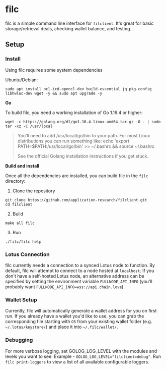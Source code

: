 # filc

filc is a simple command line interface for `filclient`. It's great for basic storage/retrieval deals, checking wallet balance, and testing.

## Setup

### Install
Using filc requires some system dependencies

Ubuntu/Debian:
```
sudo apt install ocl-icd-opencl-dev build-essential jq pkg-config libhwloc-dev wget -y && sudo apt upgrade -y
```

**Go**

To build filc, you need a working installation of Go 1.16.4 or higher:

```
wget -c https://golang.org/dl/go1.16.4.linux-amd64.tar.gz -O - | sudo tar -xz -C /usr/local
```

>You’ll need to add /usr/local/go/bin to your path. For most Linux distributions you can run something like:
>echo 'export PATH=$PATH:/usr/local/go/bin' >> ~/.bashrc && source ~/.bashrc
>
>See the official Golang installation instructions if you get stuck.

**Build and install**

Once all the dependencies are installed, you can build filc in the `filc` directory:

1. Clone the repository
```
git clone https://github.com/application-research/filclient.git
cd filclient
```

2. Build
```
make all filc
```

3. Run
```
./filc/filc help
```

### Lotus Connection
filc currently needs a connection to a synced Lotus node to function. By default, filc will attempt to connect to a node hosted at `localhost`. If you don't have a self-hosted Lotus node, an alternative address can be specified by setting the environment variable `FULLNODE_API_INFO` (you'll probably want `FULLNODE_API_INFO=wss://api.chain.love`).

### Wallet Setup
Currently, filc will automatically generate a wallet address for you on first run. If you already have a wallet you'd like to use, you can grab the corresponding file starting with `O5` from your existing wallet folder (e.g. `~/.lotus/keystore/`) and place it into `~/.filc/wallet/`.

### Debugging

For more verbose logging, set GOLOG_LOG_LEVEL with the modules and levels you want to see. Example - `GOLOG_LOG_LEVEL="filclient=debug"`. Run `filc print-loggers` to view a list of all available configurable loggers.
